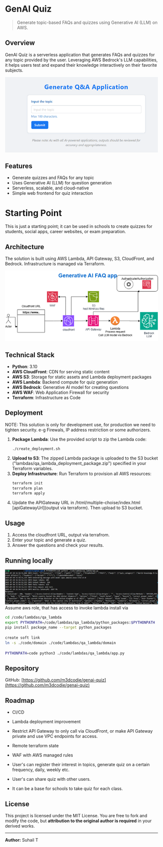 # GenAI Quiz

> Generate topic-based FAQs and quizzes using Generative AI (LLM) on AWS.

## Overview

GenAI Quiz is a serverless application that generates FAQs and quizzes for any topic provided by the user. Leveraging AWS Bedrock's LLM capabilities, it helps users test and expand their knowledge interactively on their favorite subjects.

![UI](genaiinterface.png)

## Features

- Generate quizzes and FAQs for any topic
- Uses Generative AI (LLM) for question generation
- Serverless, scalable, and cloud-native
- Simple web frontend for quiz interaction

# Starting Point

This is just a starting point; it can be used in schools to create quizzes for students, social apps, career websites, or exam preparation.

## Architecture

The solution is built using AWS Lambda, API Gateway, S3, CloudFront, and Bedrock. Infrastructure is managed via Terraform.

![Architecture Diagram](faq_gen.drawio.png)

## Technical Stack

- **Python**: 3.10
- **AWS CloudFront**: CDN for serving static content
- **AWS S3**: Storage for static assets and Lambda deployment packages
- **AWS Lambda**: Backend compute for quiz generation
- **AWS Bedrock**: Generative AI model for creating questions
- **AWS WAF**: Web Application Firewall for security
- **Terraform**: Infrastructure as Code

## Deployment

NOTE: This solution is only for development use, for production we need to tighten security. e-g Firewals, IP address restriction or some authorizers.

1. **Package Lambda**: Use the provided script to zip the Lambda code:
   ```sh
   ./create_deployment.sh
   ```
2. **Upload to S3**: The zipped Lambda package is uploaded to the S3 bucket ("lambdas/qa_lambda_deployment_package.zip") specified in your Terraform variables.
3. **Deploy Infrastructure**: Run Terraform to provision all AWS resources:
   ```sh
   terraform init
   terraform plan
   terraform apply
   ```
4. Update the APIGateway URL in /html/multiple-choise/index.html [apiGatewayUrl](output via terraform). Then upload to S3 bucket.

## Usage

1. Access the cloudfront URL, output via terrafrom.
2. Enter your topic and generate a quiz.
3. Answer the questions and check your results.

## Running locally

![Running local](running-locally.png)
Assume aws role, that has access to invoke lambda
install via

```sh
cd /code/lambdas/qa_lambda
export PYTHONPATH=/code/lambdas/qa_lambda/python_packages:$PYTHONPATH
pip install package_name --target python_packages

create soft link
ln -s ./code/domain ./code/lambdas/qa_lambda/domain

PYTHONPATH=code python3 ./code/lambdas/qa_lambda/app.py
```

## Repository

GitHub: [https://github.com/m3dcodie/genai-quiz](https://github.com/m3dcodie/genai-quiz)

## Roadmap

- CI/CD
- Lambda deployment improvement
- Restrict API Gateway to only call via CloudFront, or make API Gateway private and use VPC endpoints for access.
- Remote terraform state
- WAF with AWS managed rules

- User's can register their interest in topics, generate quiz on a certain frequency, daily, weekly etc.
- User's can share quiz with other users.
- It can be a base for schools to take quiz for each class.

## License

This project is licensed under the MIT License. You are free to fork and modify the code, but **attribution to the original author is required** in your derived works.

---

**Author:** Suhail T
